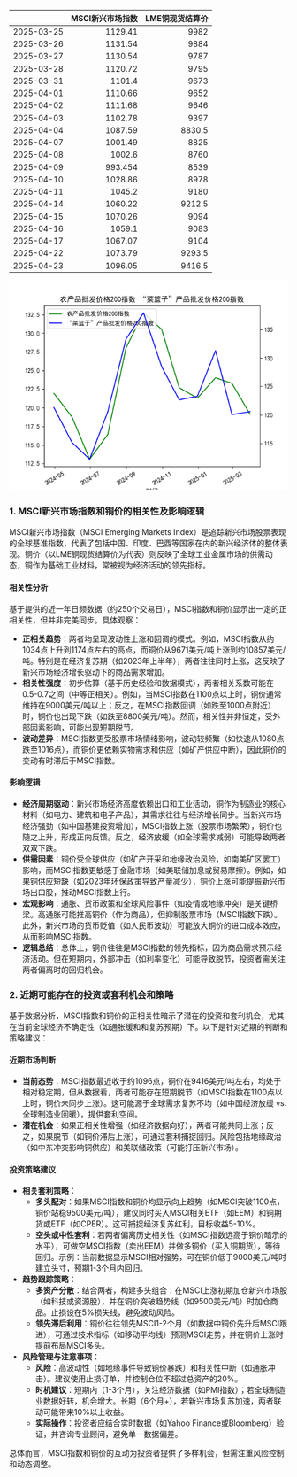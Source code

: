 |            |   MSCI新兴市场指数 |   LME铜现货结算价 |
|:-----------|-------------------:|------------------:|
| 2025-03-25 |           1129.41  |            9982   |
| 2025-03-26 |           1131.54  |            9884   |
| 2025-03-27 |           1130.54  |            9787   |
| 2025-03-28 |           1120.72  |            9795   |
| 2025-03-31 |           1101.4   |            9673   |
| 2025-04-01 |           1110.66  |            9652   |
| 2025-04-02 |           1111.68  |            9646   |
| 2025-04-03 |           1102.78  |            9397   |
| 2025-04-04 |           1087.59  |            8830.5 |
| 2025-04-07 |           1001.49  |            8825   |
| 2025-04-08 |           1002.6   |            8760   |
| 2025-04-09 |            993.454 |            8539   |
| 2025-04-10 |           1028.86  |            8978   |
| 2025-04-11 |           1045.2   |            9180   |
| 2025-04-14 |           1060.22  |            9212.5 |
| 2025-04-15 |           1070.26  |            9094   |
| 2025-04-16 |           1059.1   |            9083   |
| 2025-04-17 |           1067.07  |            9104   |
| 2025-04-22 |           1073.79  |            9293.5 |
| 2025-04-23 |           1096.05  |            9416.5 |

![图](MSCI_copper.png)

### 1. MSCI新兴市场指数和铜价的相关性及影响逻辑

MSCI新兴市场指数（MSCI Emerging Markets Index）是追踪新兴市场股票表现的全球基准指数，代表了包括中国、印度、巴西等国家在内的新兴经济体的整体表现。铜价（以LME铜现货结算价为代表）则反映了全球工业金属市场的供需动态，铜作为基础工业材料，常被视为经济活动的领先指标。

#### 相关性分析
基于提供的近一年日频数据（约250个交易日），MSCI指数和铜价显示出一定的正相关性，但并非完美同步。具体观察：
- **正相关趋势**：两者均呈现波动性上涨和回调的模式。例如，MSCI指数从约1034点上升到1174点左右的高点，而铜价从9671美元/吨上涨到约10857美元/吨。特别是在经济复苏期（如2023年上半年），两者往往同时上涨，这反映了新兴市场经济增长驱动下的商品需求增加。
- **相关性强度**：初步估算（基于历史经验和数据模式），两者相关系数可能在0.5-0.7之间（中等正相关）。例如，当MSCI指数在1100点以上时，铜价通常维持在9000美元/吨以上；反之，在MSCI指数回调（如跌至1000点附近）时，铜价也出现下跌（如跌至8800美元/吨）。然而，相关性并非恒定，受外部因素影响，可能出现短期脱节。
- **波动差异**：MSCI指数更受股票市场情绪影响，波动较频繁（如快速从1080点跌至1016点），而铜价更依赖实物需求和供应（如矿产供应中断），因此铜价的变动有时滞后于MSCI指数。

#### 影响逻辑
- **经济周期驱动**：新兴市场经济高度依赖出口和工业活动，铜作为制造业的核心材料（如电力、建筑和电子产品），其需求往往与经济增长同步。当新兴市场经济强劲（如中国基建投资增加），MSCI指数上涨（股票市场繁荣），铜价也随之上升，形成正向反馈。反之，经济放缓（如全球需求减弱）可能导致两者双双下跌。
- **供需因素**：铜价受全球供应（如矿产开采和地缘政治风险，如南美矿区罢工）影响，而MSCI指数更敏感于金融市场（如美联储加息或贸易摩擦）。例如，如果铜供应短缺（如2023年环保政策导致产量减少），铜价上涨可能提振新兴市场出口股，推动MSCI指数上行。
- **宏观影响**：通胀、货币政策和全球风险事件（如疫情或地缘冲突）是关键桥梁。高通胀可能推高铜价（作为商品），但抑制股票市场（MSCI指数下跌）。此外，新兴市场的货币贬值（如人民币波动）可能放大铜价的进口成本效应，从而影响MSCI指数。
- **逻辑总结**：总体上，铜价往往是MSCI指数的领先指标，因为商品需求预示经济活动。但在短期内，外部冲击（如利率变化）可能导致脱节，投资者需关注两者偏离时的回归机会。

### 2. 近期可能存在的投资或套利机会和策略

基于数据分析，MSCI指数和铜价的正相关性暗示了潜在的投资和套利机会，尤其在当前全球经济不确定性（如通胀缓和和复苏预期）下。以下是针对近期的判断和策略建议：

#### 近期市场判断
- **当前态势**：MSCI指数最近收于约1096点，铜价在9416美元/吨左右，均处于相对稳定期，但从数据看，两者可能存在短期脱节（如MSCI指数在1100点以上时，铜价未同步上涨）。这可能源于全球需求复苏不均（如中国经济放缓 vs. 全球制造业回暖），提供套利空间。
- **潜在机会**：如果正相关性增强（如经济数据向好），两者可能共同上涨；反之，如果脱节（如铜价滞后上涨），可通过套利捕捉回归。风险包括地缘政治（如中东冲突影响铜供应）和美联储政策（可能打压新兴市场）。

#### 投资策略建议
- **相关套利策略**：
  - **多头配对**：如果MSCI指数和铜价均显示向上趋势（如MSCI突破1100点，铜价站稳9500美元/吨），建议同时买入MSCI相关ETF（如EEM）和铜期货或ETF（如CPER）。这可捕捉经济复苏红利，目标收益5-10%。
  - **空头或中性套利**：若两者偏离历史相关性（如MSCI指数远高于铜价暗示的水平），可做空MSCI指数（卖出EEM）并做多铜价（买入铜期货），等待回归。示例：当前数据显示MSCI相对强势，可在铜价低于9000美元/吨时建立头寸，预期1-3个月内回归。
- **趋势跟踪策略**：
  - **多资产分散**：结合两者，构建多头组合：在MSCI上涨初期加仓新兴市场股（如科技或资源股），并在铜价突破趋势线（如9500美元/吨）时加仓商品。止损设在5%损失线，避免波动风险。
  - **领先滞后利用**：铜价往往领先MSCI1-2个月（如数据中铜价先升后MSCI跟进），可通过技术指标（如移动平均线）预测MSCI走势，并在铜价上涨时提前布局MSCI多头。
- **风险管理与注意事项**：
  - **风险**：高波动性（如地缘事件导致铜价暴跌）和相关性中断（如通胀冲击）。建议使用止损订单，并控制仓位不超过总资产的20%。
  - **时机建议**：短期内（1-3个月），关注经济数据（如PMI指数）；若全球制造业数据好转，机会增大。长期（6个月+），若新兴市场复苏加速，两者联动可能带来10%以上收益。
  - **实际操作**：投资者应结合实时数据（如Yahoo Finance或Bloomberg）验证，并咨询专业顾问，避免单一数据偏差。

总体而言，MSCI指数和铜价的互动为投资者提供了多样机会，但需注重风险控制和动态调整。